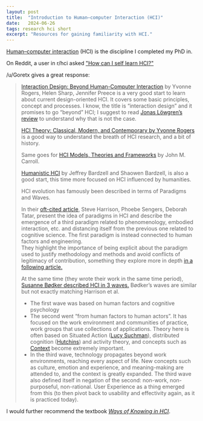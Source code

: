 ```yaml
---
layout: post
title:  "Introduction to Human–computer Interaction (HCI)"
date:   2024-06-26
tags: research hci short
excerpt: "Resources for gaining familiarity with HCI."
---
```

[Human–computer interaction](https://en.wikipedia.org/wiki/Human%E2%80%93computer_interaction) (HCI) is the discipline I completed my PhD in.

On Reddit, a user in r/hci asked ["How can I self learn HCI?"](https://www.reddit.com/r/hci/comments/1eflkq5/how_can_i_self_learn_hci/)

/u/Goretx gives a great response:

>[Interaction Design: Beyond Human-Computer Interaction](https://www.wiley.com/en-us/Interaction+Design%3A+Beyond+Human-Computer+Interaction%2C+6th+Edition-p-9781119901099) by Yvonne Rogers, Helen Sharp, Jennifer Preece is a very good start to learn about current design-oriented HCI. It covers some basic principles, concept and processes. I know, the title is “interaction design” and it promises to go “beyond” HCI; I suggest to read [Jonas Löwgren’s review](https://www.researchgate.net/publication/233148985_How_far_beyond_human-computer_interaction_is_interaction_design) to understand why that is not the case.
>
>[HCI Theory: Classical, Modern, and Contemporary by Yvonne Rogers](https://link.springer.com/book/10.1007/978-3-031-02197-8) is a good way to understand the breath of HCI research, and a bit of history.
>
>Same goes for [HCI Models, Theories and Frameworks](https://www.sciencedirect.com/book/9781558608085/hci-models-theories-and-frameworks) by John M. Carroll.
>
>[Humanistic HCI](https://link.springer.com/book/10.1007/978-3-031-02214-2) by  Jeffrey Bardzell and Shaowen Bardzell, is also a good start, this time more focused on HCI influenced by humanities.
>
>HCI evolution has famously been described in terms of Paradigms and Waves.
>
>In their [oft-cited article](https://people.cs.vt.edu/~srh/Downloads/HCIJournalTheThreeParadigmsofHCI.pdf), Steve Harrison, Phoebe Sengers, Deborah Tatar, present the idea of paradigms in HCI and describe the emergence of a third paradigm  related to phenomenology, embodied interaction, etc. and distancing itself from the previous one related to cognitive science. The first paradigm is instead connected to human factors and engineering.  
>They highlight the importance of being explicit about the paradigm used to justify methodology and methods and avoid conflicts of legitimacy of contribution, something they explore more in depth [in a following article.](https://www.sciencedirect.com/science/article/abs/pii/S0953543811000300)
>
>At the same time (they wrote their work in the same time period), [Susanne Bødker described HCI in 3 waves.](https://dl.acm.org/doi/10.1145/1182475.1182476) Bødker’s waves are similar but not exactly matching Harrison et al.
>
>* The first wave was based on human factors and cognitive psychology
>* The second went “from human factors to human actors”. It has focused on the work environment and communities of practice, work groups that use collections of applications. Theory here is often based on Situated Action ([Lucy Suchman](https://dl.acm.org/doi/book/10.5555/38407)), distributed cognition ([Hutchins](https://dl.acm.org/doi/10.1145/353485.353487)) and activity theory, and concepts such as [Context](https://link.springer.com/article/10.1007/s00779-003-0253-8) become extremely important.
>* In the third wave, technology propagates beyond work environments, reaching every aspect of life. New concepts such as culture, emotion and experience, and meaning-making are attended to, and the context is greatly expanded. The third wave also defined itself in negation of the second: non-work, non-purposeful, non-rational. User Experience as a thing emerged from this (to then pivot back to usability and effectivity again, as it is practiced today).

I would further recommend the textbook [_Ways of Knowing in HCI_](https://link.springer.com/book/10.1007/978-1-4939-0378-8).
